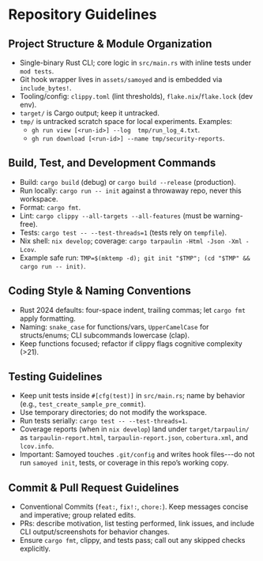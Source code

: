 # Repository Guidelines

## Project Structure & Module Organization
- Single-binary Rust CLI; core logic in `src/main.rs` with inline tests under `mod tests`.
- Git hook wrapper lives in `assets/samoyed` and is embedded via `include_bytes!`.
- Tooling/config: `clippy.toml` (lint thresholds), `flake.nix`/`flake.lock` (dev env).
- `target/` is Cargo output; keep it untracked.
- `tmp/` is untracked scratch space for local experiments. Examples:
  - `gh run view [<run-id>] --log  tmp/run_log_4.txt`.
  - `gh run download [<run-id>] --name tmp/security-reports`.

## Build, Test, and Development Commands
- Build: `cargo build` (debug) or `cargo build --release` (production).
- Run locally: `cargo run -- init` against a throwaway repo, never this workspace.
- Format: `cargo fmt`.
- Lint: `cargo clippy --all-targets --all-features` (must be warning-free).
- Tests: `cargo test -- --test-threads=1` (tests rely on `tempfile`).
- Nix shell: `nix develop`; coverage: `cargo tarpaulin -Html -Json -Xml -Lcov`.
- Example safe run: `TMP=$(mktemp -d); git init "$TMP"; (cd "$TMP" && cargo run -- init)`.

## Coding Style & Naming Conventions
- Rust 2024 defaults: four-space indent, trailing commas; let `cargo fmt` apply formatting.
- Naming: `snake_case` for functions/vars, `UpperCamelCase` for structs/enums; CLI subcommands lowercase (clap).
- Keep functions focused; refactor if clippy flags cognitive complexity (>21).

## Testing Guidelines
- Keep unit tests inside `#[cfg(test)]` in `src/main.rs`; name by behavior (e.g., `test_create_sample_pre_commit`).
- Use temporary directories; do not modify the workspace.
- Run tests serially: `cargo test -- --test-threads=1`.
- Coverage reports (when in `nix develop`) land under `target/tarpaulin/` as `tarpaulin-report.html`, `tarpaulin-report.json`, `cobertura.xml`, and `lcov.info`.
- Important: Samoyed touches `.git/config` and writes hook files---do not run `samoyed init`, tests, or coverage in this repo’s working copy.

## Commit & Pull Request Guidelines
- Conventional Commits (`feat:`, `fix!:`, `chore:`). Keep messages concise and imperative; group related edits.
- PRs: describe motivation, list testing performed, link issues, and include CLI output/screenshots for behavior changes.
- Ensure `cargo fmt`, clippy, and tests pass; call out any skipped checks explicitly.
